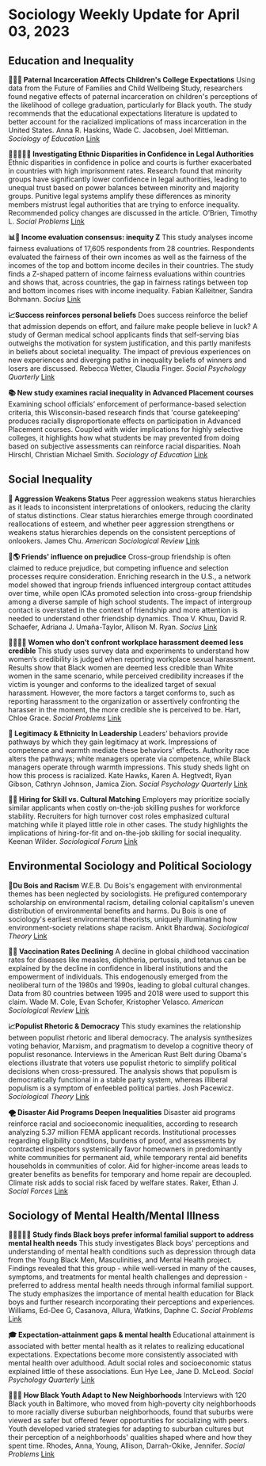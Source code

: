 # Sociology Weekly Update for April 03, 2023


## Education and Inequality

**👨‍👧‍👦 Paternal Incarceration Affects Children's College Expectations** Using data from the Future of Families and Child Wellbeing Study, researchers found negative effects of paternal incarceration on children's perceptions of the likelihood of college graduation, particularly for Black youth. The study recommends that the educational expectations literature is updated to better account for the racialized implications of mass incarceration in the United States. Anna R.  Haskins, Wade C.  Jacobsen, Joel  Mittleman. *Sociology of Education* [Link](https://doi.org/10.1177/00380407231167412)

**👮‍♂️🤝👨‍⚖️ Investigating Ethnic Disparities in Confidence in Legal Authorities** Ethnic disparities in confidence in police and courts is further exacerbated in countries with high imprisonment rates. Research found that minority groups have significantly lower confidence in legal authorities, leading to unequal trust based on power balances between minority and majority groups. Punitive legal systems amplify these differences as minority members mistrust legal authorities that are trying to enforce inequality. Recommended policy changes are discussed in the article. O’Brien, Timothy L. *Social Problems* [Link](https://doi.org/10.1093/socpro/spad011)

**📊🧐 Income evaluation consensus: inequity Z** This study analyses income fairness evaluations of 17,605 respondents from 28 countries. Respondents evaluated the fairness of their own incomes as well as the fairness of the incomes of the top and bottom income deciles in their countries. The study finds a Z-shaped pattern of income fairness evaluations within countries and shows that, across countries, the gap in fairness ratings between top and bottom incomes rises with income inequality. Fabian  Kalleitner, Sandra  Bohmann. *Socius* [Link](https://doi.org/10.1177/23780231231167138)

**📈Success reinforces personal beliefs** Does success reinforce the belief that admission depends on effort, and failure make people believe in luck? A study of German medical school applicants finds that self-serving bias outweighs the motivation for system justification, and this partly manifests in beliefs about societal inequality. The impact of previous experiences on new experiences and diverging paths in inequality beliefs of winners and losers are discussed. Rebecca  Wetter, Claudia  Finger. *Social Psychology Quarterly* [Link](https://doi.org/10.1177/01902725231165031)

**📚 New study examines racial inequality in Advanced Placement courses** Examining school officials’ enforcement of performance-based selection criteria, this Wisconsin-based research finds that 'course gatekeeping' produces racially disproportionate effects on participation in Advanced Placement courses. Coupled with wider implications for highly selective colleges, it highlights how what students be may prevented from doing based on subjective assessments can reinforce racial disparities. Noah  Hirschl, Christian Michael  Smith. *Sociology of Education* [Link](https://doi.org/10.1177/00380407231161334)
## Social Inequality

**👥 Aggression Weakens Status** Peer aggression weakens status hierarchies as it leads to inconsistent interpretations of onlookers, reducing the clarity of status distinctions. Clear status hierarchies emerge through coordinated reallocations of esteem, and whether peer aggression strengthens or weakens status hierarchies depends on the consistent perceptions of onlookers. James  Chu. *American Sociological Review* [Link](https://doi.org/10.1177/00031224231162867)

**🤝🌎 Friends' influence on prejudice** Cross-group friendship is often claimed to reduce prejudice, but competing influence and selection processes require consideration. Enriching research in the U.S., a network model showed that ingroup friends influenced intergroup contact attitudes over time, while open ICAs promoted selection into cross-group friendship among a diverse sample of high school students. The impact of intergroup contact is overstated in the context of friendship and more attention is needed to understand other friendship dynamics. Thoa V.  Khuu, David R.  Schaefer, Adriana J.  Umaña-Taylor, Allison M.  Ryan. *Socius* [Link](https://doi.org/10.1177/23780231231161048)

**👩🏿‍⚖️🛑 Women who don’t confront workplace harassment deemed less credible** This study uses survey data and experiments to understand how women’s credibility is judged when reporting workplace sexual harassment. Results show that Black women are deemed less credible than White women in the same scenario, while perceived credibility increases if the victim is younger and conforms to the idealized target of sexual harassment. However, the more factors a target conforms to, such as reporting harassment to the organization or assertively confronting the harasser in the moment, the more credible she is perceived to be. Hart, Chloe Grace. *Social Problems* [Link](https://doi.org/10.1093/socpro/spad016)

**👥 Legitimacy & Ethnicity In Leadership** Leaders’ behaviors provide pathways by which they gain legitimacy at work. Impressions of competence and warmth mediate these behaviors' effects. Authority race alters the pathways; white managers operate via competence, while Black managers operate through warmth impressions. This study sheds light on how this process is racialized. Kate  Hawks, Karen A.  Hegtvedt, Ryan  Gibson, Cathryn  Johnson, Jamica  Zion. *Social Psychology Quarterly* [Link](https://doi.org/10.1177/01902725231162068)

**👥💼 Hiring for Skill vs. Cultural Matching** Employers may prioritize socially similar applicants when costly on-the-job skilling pushes for workforce stability. Recruiters for high turnover cost roles emphasized cultural matching while it played little role in other cases. The study highlights the implications of hiring-for-fit and on-the-job skilling for social inequality. Keenan Wilder. *Sociological Forum* [Link](https://doi.org/10.1111/socf.12893)
## Environmental Sociology and Political Sociology

**🌳Du Bois and Racism** W.E.B. Du Bois's engagement with environmental themes has been neglected by sociologists. He prefigured contemporary scholarship on environmental racism, detailing colonial capitalism's uneven distribution of environmental benefits and harms. Du Bois is one of sociology's earliest environmental theorists, uniquely illuminating how environment-society relations shape racism. Ankit  Bhardwaj. *Sociological Theory* [Link](https://doi.org/10.1177/07352751231164999)

**👶💉 Vaccination Rates Declining** A decline in global childhood vaccination rates for diseases like measles, diphtheria, pertussis, and tetanus can be explained by the decline in confidence in liberal institutions and the empowerment of individuals. This endogenously emerged from the neoliberal turn of the 1980s and 1990s, leading to global cultural changes. Data from 80 countries between 1995 and 2018 were used to support this claim. Wade M.  Cole, Evan  Schofer, Kristopher  Velasco. *American Sociological Review* [Link](https://doi.org/10.1177/00031224231162869)

**📈Populist Rhetoric & Democracy** This study examines the relationship between populist rhetoric and liberal democracy. The analysis synthesizes voting behavior, Marxism, and pragmatism to develop a cognitive theory of populist resonance. Interviews in the American Rust Belt during Obama's elections illustrate that voters use populist rhetoric to simplify political decisions when cross-pressured. The analysis shows that populism is democratically functional in a stable party system, whereas illiberal populism is a symptom of enfeebled political parties. Josh  Pacewicz. *Sociological Theory* [Link](https://doi.org/10.1177/07352751231167389)

**🌪️ Disaster Aid Programs Deepen Inequalities** Disaster aid programs reinforce racial and socioeconomic inequalities, according to research analyzing 5.37 million FEMA applicant records. Institutional processes regarding eligibility conditions, burdens of proof, and assessments by contracted inspectors systemically favor homeowners in predominantly white communities for permanent aid, while temporary rental aid benefits households in communities of color. Aid for higher-income areas leads to greater benefits as benefits for temporary and home repair are decoupled. Climate risk adds to social risk faced by welfare states. Raker, Ethan J. *Social Forces* [Link](https://doi.org/10.1093/sf/soad050)
## Sociology of Mental Health/Mental Illness

**🧑🏿‍🤝‍🧑🏿 Study finds Black boys prefer informal familial support to address mental health needs** This study investigates Black boys' perceptions and understanding of mental health conditions such as depression through data from the Young Black Men, Masculinities, and Mental Health project. Findings revealed that this group - while well-versed in many of the causes, symptoms, and treatments for mental health challenges and depression - preferred to address mental health needs through informal familial support. The study emphasizes the importance of mental health education for Black boys and further research incorporating their perceptions and experiences. Williams, Ed-Dee G, Casanova, Allura, Watkins, Daphne C. *Social Problems* [Link](https://doi.org/10.1093/socpro/spad018)

**🎓 Expectation-attainment gaps & mental health** Educational attainment is associated with better mental health as it relates to realizing educational expectations. Expectations become more consistently associated with mental health over adulthood. Adult social roles and socioeconomic status explained little of these associations. Eun Hye  Lee, Jane D.  McLeod. *Social Psychology Quarterly* [Link](https://doi.org/10.1177/01902725231161072)

**🏡👦🏾 How Black Youth Adapt to New Neighborhoods** Interviews with 120 Black youth in Baltimore, who moved from high-poverty city neighborhoods to more racially diverse suburban neighborhoods, found that suburbs were viewed as safer but offered fewer opportunities for socializing with peers. Youth developed varied strategies for adapting to suburban cultures but their perception of a neighborhoods' qualities shaped where and how they spent time. Rhodes, Anna, Young, Allison, Darrah-Okike, Jennifer. *Social Problems* [Link](https://doi.org/10.1093/socpro/spad015)
